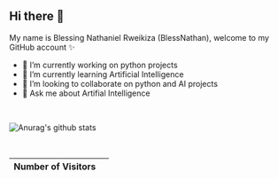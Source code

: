 ## Hi there 👋


My name is Blessing Nathaniel Rweikiza (BlessNathan), welcome to my GitHub account ✨


- 🔭 I’m currently working on python projects
- 🌱 I’m currently learning Artificial Intelligence
- 👯 I’m looking to collaborate on python and AI projects
- 💬 Ask me about Artifial Intelligence
<!-- - 🤔 I’m looking for help with ... -->
<!-- - 📫 How to reach me: 
- 😄 Pronouns: ...
- ⚡ Fun fact: ... -->

<br />

![Anurag's github stats](https://github-readme-stats.vercel.app/api?username=blessnathan01&show_icons=true&theme=merko&count_private=true)

<br />

| Number of Visitors | <img src="https://profile-counter.glitch.me/blessnathan01/count.svg" alt="" /> |
| --- | --- |
